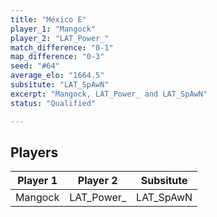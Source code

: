 ```yaml
---
title: "México E"
player_1: "Mangock"
player_2: "LAT_Power_"
match_difference: "0-1"
map_difference: "0-3"
seed: "#64"
average_elo: "1664.5"
subsitute: "LAT_SpAwN"
excerpt: "Mangock, LAT_Power_ and LAT_SpAwN"
status: "Qualified"

---
```

## Players

| Player 1 | Player 2 | Subsitute |
| -- | -- | -- |
| Mangock | LAT_Power_ | LAT_SpAwN |

